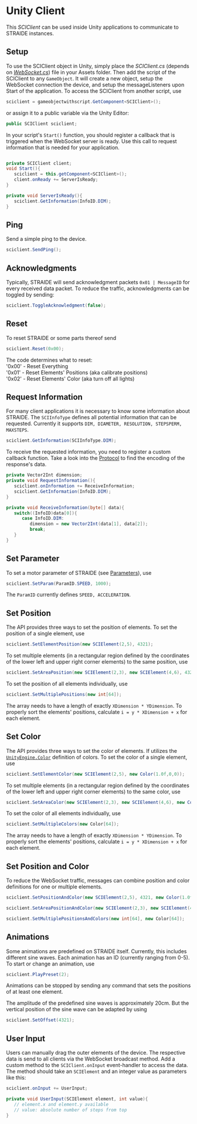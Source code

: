 # Unity Client

This _SCIClient_ can be used inside Unity applications to communicate to STRAIDE instances.

## Setup

To use the SCIClient object in Unity, simply place the _SCIClient.cs_ (depends on [_WebSocket.cs_](https://github.com/endel/NativeWebSocket)) file in your Assets folder. Then add the script of the SCIClient to any `GameObject`.
It will create a new object, setup the WebSocket connection the device, and setup the messageListeners upon Start of the application.
To access the SCIClient from another script, use
```csharp
sciclient = gameobjectwithscript.GetComponent<SCIClient>();
```
or assign it to a public variable via the Unity Editor:
```csharp
public SCIClient sciclient;
```

In your script's `Start()` function, you should register a callback that is triggered when the WebSocket server is ready. Use this call to request information that is needed for your application.
```csharp

private SCIClient client;
void Start(){
   sciclient = this.getComponent<SCIClient>();
   client.onReady += ServerIsReady;
}

private void ServerIsReady(){
   sciclient.GetInformation(InfoID.DIM);
}
```

## Ping
Send a simple ping to the device.
```csharp
sciclient.SendPing();
```

## Acknowledgments
Typically, STRAIDE will send acknowledgment packets `0x01 | MessageID` for every received data packet. To reduce the traffic, acknowledgments can be toggled by sending:
```csharp
sciclient.ToggleAcknowledgment(false);
```

## Reset
To reset STRAIDE or some parts thereof send
```csharp
sciclient.Reset(0x00);
```
The code determines what to reset:\
'0x00' - Reset Everything\
'0x01' - Reset Elements' Positions (aka calibrate positions)\
'0x02' - Reset Elements' Color (aka turn off all lights)

## Request Information
For many client applications it is necessary to know some information about STRAIDE. The `SCIInfoType` defines all potential information that can be requested. Currently it supports `DIM, DIAMETER, RESOLUTION, STEPSPERM, MAXSTEPS`.

```csharp
sciclient.GetInformation(SCIInfoType.DIM);
```
To receive the requested information, you need to register a custom callback function. Take a look into the [Protocol](/Hardware/protocol.md) to find the encoding of the response's data.
```csharp
private Vector2Int dimension;
private void RequestInformation(){
   sciclient.onInformation += ReceiveInformation;
   sciclient.GetInformation(InfoID.DIM);
}

private void ReceiveInformation(byte[] data){
   switch((InfoID)data[0]){
      case InfoID.DIM:
         dimension = new Vector2Int(data[1], data[2]);
         break;
   }
}
```

## Set Parameter
To set a motor parameter of STRAIDE (see [Parameters](/Hardware/parameters.md)), use
```csharp
sciclient.SetParam(ParamID.SPEED, 1000);
```
The `ParamID` currently defines `SPEED, ACCELERATION`.

## Set Position
The API provides three ways to set the position of elements. To set the position of a single element, use
```csharp
sciclient.SetElementPosition(new SCIElement(2,5), 4321);
```

To set multiple elements (in a rectangular region defined by the coordinates of the lower left and upper right corner elements) to the same position, use
```csharp
sciclient.SetAreaPosition(new SCIElement(2,3), new SCIElement(4,6), 4321);
```

To set the position of all elements individually, use
```csharp
sciclient.SetMultiplePositions(new int[64]);
```
The array needs to have a length of exactly `XDimension * YDimension`. To properly sort the elements' positions, calculate `i = y * XDimension + x` for each element.

## Set Color
The API provides three ways to set the color of elements. If utilizes the [`UnityEngine.Color`](https://docs.unity3d.com/ScriptReference/Color.html) definition of colors. To set the color of a single element, use
```csharp
sciclient.SetElementColor(new SCIElement(2,5), new Color(1.0f,0,0));
```
To set multiple elements (in a rectangular region defined by the coordinates of the lower left and upper right corner elements) to the same color, use
```csharp
sciclient.SetAreaColor(new SCIElement(2,3), new SCIElement(4,6), new Color(1.0f,0,0));
```

To set the color of all elements individually, use
```csharp
sciclient.SetMultipleColors(new Color[64]);
```
The array needs to have a length of exactly `XDimension * YDimension`. To properly sort the elements' positions, calculate `i = y * XDimension + x` for each element.


## Set Position and Color
To reduce the WebSocket traffic, messages can combine position and color definitions for one or multiple elements. 
```csharp
sciclient.SetPositionAndColor(new SCIElement(2,5), 4321, new Color(1.0f,0,0));

sciclient.SetAreaPositionAndColor(new SCIElement(2,3), new SCIElement(4,6), 4321, new Color(1.0f,0,0));

sciclient.SetMultiplePositionsAndColors(new int[64], new Color[64]);
```

## Animations
Some animations are predefined on STRAIDE itself. Currently, this includes different sine waves. Each animation has an ID (currently ranging from 0-5). To start or change an animation, use
```csharp
sciclient.PlayPreset(2);
```
Animations can be stopped by sending any command that sets the positions of at least one element.

The amplitude of the predefined sine waves is approximately 20cm. But the vertical position of the sine wave can be adapted by using
```csharp
sciclient.SetOffset(4321);
```
## User Input
Users can manually drag the outer elements of the device. The respective data is send to all clients via the WebSocket broadcast method. Add a custom method to the `SCIClient.onInput` event-handler to access the data. The method should take an `SCIElement` and an integer value as parameters like this:

```csharp
sciclient.onInput += UserInput;

private void UserInput(SCIElement element, int value){
   // element.x and element.y available
   // value: absolute number of steps from top
}
```